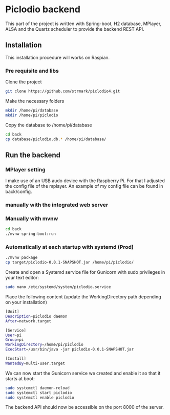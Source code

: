 
# Piclodio backend

This part of the project is written with Spring-boot, H2 database, MPlayer, ALSA and the Quartz scheduler to provide the backend REST API.

## Installation 
This installation procedure will works on Raspian.

### Pre requisite and libs

Clone the project
```bash
git clone https://github.com/strmark/piclodio4.git
```

Make the necessary folders
```bash
mkdir /home/pi/database
mkdir /home/pi/piclodio
```

Copy the database to /home/pi/database
```bash
cd back
cp database/piclodio.db.* /home/pi/database/
```

## Run the backend

### MPlayer setting
I make use of an USB audo device with the Raspberry Pi. For that I adjusted the config file of the mplayer. An example of my config file can be found in back/config.

### manually with the integrated web server
### Manually with mvnw
```bash
cd back
./mvnw spring-boot:run
```

### Automatically at each startup with systemd (Prod)
```bash
./mvnw package
cp target/piclodio-0.0.1-SNAPSHOT.jar /home/pi/piclodio/
```
Create and open a Systemd service file for Gunicorn with sudo privileges in your text editor:
```bash
sudo nano /etc/systemd/system/piclodio.service
```

Place the following content (update the WorkingDirectory path depending on your installation)
```bash
[Unit]
Description=piclodio daemon
After=network.target

[Service]
User=pi
Group=pi
WorkingDirectory=/home/pi/piclodio
ExecStart=/usr/bin/java -jar piclodio-0.0.1-SNAPSHOT.jar

[Install]
WantedBy=multi-user.target
```

We can now start the Gunicorn service we created and enable it so that it starts at boot:
```bash
sudo systemctl daemon-reload
sudo systemctl start piclodio
sudo systemctl enable piclodio
```

The backend API should now be accessible on the port 8000 of the server.

